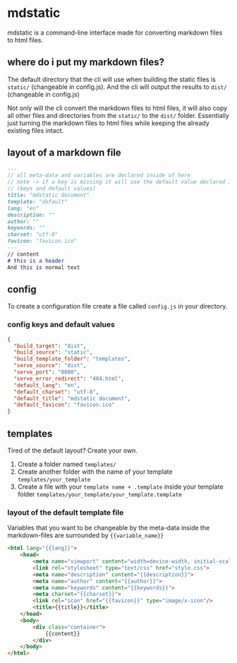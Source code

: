 # mdstatic
mdstatic is a command-line interface made for converting markdown files to html files.
## where do i put my markdown files?
The default directory that the cli will use when building the static files is ```static/``` (changeable in config.js).
And the cli will output the results to ```dist/``` (changeable in config.js)

Not only will the cli convert the markdown files to html files,
it will also copy all other files and directories from the ```static/``` to the ```dist/``` folder. 
Essentially just turning the markdown files to html files while keeping the already existing files intact.
## layout of a markdown file
```markdown
---
// all meta-data and variables are declared inside of here
// note -> if a key is missing it will use the default value declared in the config.json or the cli default
// (keys and default values)
title: "mdstatic document"
template: "default"
lang: "en"
description: ""
author: ""
keywords: ""
charset: "utf-8"
favicon: "favicon.ico"
---
// content
# this is a header
And this is normal text
```
## config
To create a configuration file create a file called ```config.js``` in your directory.
### config keys and default values
```json
{
  "build_target": "dist",
  "build_source": "static",
  "build_template_folder": "templates",
  "serve_source": "dist",
  "serve_port": "8080",
  "serve_error_redirect": "404.html",
  "default_lang": "en",
  "default_charset": "utf-8",
  "default_title": "mdstatic document",
  "default_favicon": "favicon.ico"
}
```
## templates
Tired of the default layout? Create your own.
1. Create a folder named ```templates/```
2. Create another folder with the name of your template ```templates/your_template```
3. Create a file with your ```template name + .template``` inside your template folder ```templates/your_template/your_template.template```
### layout of the default template file
Variables that you want to be changeable by the meta-data inside the markdown-files are surrounded by ```{{variable_name}}```
```html
<html lang="{{lang}}">
    <head>
        <meta name="viewport" content="width=device-width, initial-scale=1.0">
        <link rel="stylesheet" type="text/css" href="style.css">
        <meta name="description" content="{{description}}">
        <meta name="author" content="{{author}}">
        <meta name="keywords" content="{{keywords}}">
        <meta charset="{{charset}}">
        <link rel="icon" href="{{favicon}}" type="image/x-icon"/>
        <title>{{title}}</title>
    </head>
    <body>
        <div class="container">
            {{content}}
        </div>
    </body>
</html>
```
